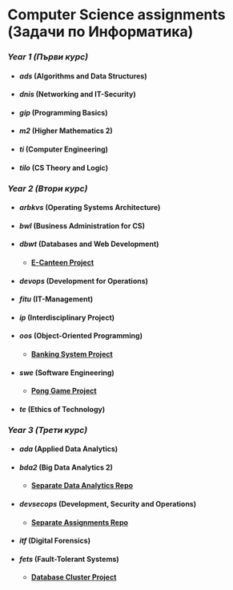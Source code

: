 # Computer Science assignments (Задачи по Информатика)

### *Year 1 (Първи курс)*
   * #### _ads_ (Algorithms and Data Structures)
   * #### _dnis_ (Networking and IT-Security)
   * #### _gip_ (Programming Basics)
   * #### _m2_ (Higher Mathematics 2)
   * #### _ti_ (Computer Engineering)
   * #### _tilo_ (CS Theory and Logic)

### *Year 2 (Втори курс)*
   * #### _arbkvs_ (Operating Systems Architecture)
   * #### _bwl_ (Business Administration for CS)
   * #### _dbwt_ (Databases and Web Development)
      * #### [E-Canteen Project](https://github.com/moussaka-crypto/E-Canteen)
   * #### _devops_ (Development for Operations)
   * #### _fitu_ (IT-Management)
   * #### _ip_ (Interdisciplinary Project)
   * #### _oos_ (Object-Oriented Programming)
      * #### [Banking System Project](https://github.com/moussaka-crypto/Bank)
   * #### _swe_ (Software Engineering)
      * #### [Pong Game Project](https://github.com/moussaka-crypto/Pong)
   * #### _te_ (Ethics of Technology)

### *Year 3 (Трети курс)*
   * #### _ada_ (Applied Data Analytics)
   * #### _bda2_ (Big Data Analytics 2)
      * #### [Separate Data Analytics Repo](https://github.com/moussaka-crypto/Data-Analytics)
   * #### _devsecops_ (Development, Security and Operations)
      * #### [Separate Assignments Repo](https://github.com/moussaka-crypto/DevSecOps-Praktikum)
   * #### _itf_ (Digital Forensics)
   * #### _fets_ (Fault-Tolerant Systems)
      * #### [Database Cluster Project](https://github.com/moussaka-crypto/DB-Cluster)

  <!--
  ## **Year 1 (Първи курс)**
   * #### _ads_ (Algorithms and Data Structures)
       * [Doubly Linked List implementation and use case for a Twitter Console App](https://github.com/moussaka-crypto/Uni/tree/main/year1/ads/DLL-Twitter)
       * [Types of Graphs and implementation of basic Graph traversal Algorithms (Dijkstra, Prim, Kruskal, DFS, BFS)](https://github.com/moussaka-crypto/Uni/tree/main/year1/ads/Graphs_GraphAlgorithms)
       * [Red Black Tree implementation](https://github.com/moussaka-crypto/Uni/tree/main/year1/ads/Red-Black-Tree)
       * [Ring buffer and a Binary Search Tree implementation](https://github.com/moussaka-crypto/Uni/tree/main/year1/ads/RingBuffer_BST)
       * [Implementation of Sorting and Hashing algorithms with a plot referring to the runtime complexity](https://github.com/moussaka-crypto/Uni/tree/main/year1/ads/SortingAlgorithms_Hashing)

   * #### _dnis_ (Networking and IT-Security)
       * Project 3 is solely a TCP Reno package calculation
       * Project 4 is the design of a network architecture demo in Packet Tracer with a subnetting table included
       * Final Project is the design of an intercity network architecture together with the required documentation and subnetting tables
 
   * #### _gip_ (Programming Basics)
       * Projects due every week to learn and implement certain programming concepts in C++ (_Praktikum_)
       * Programming exercises, 80% of which were mandatory to attend the exam (_Jenkins_)
 
   * #### _m2_ (Advanced Mathematics 2) - coding assignments in Calculus, Linear Algebra and Statistics
       * Euler and Heun methods for finding numerical solutions of differential equations
       * Fourier forward and backward Transformation
       * Gradient Method with adaptive step sizes
       * Monte Carlo Simulation of a lottery
       * Newtons's method
 
   * #### _ti_ (Computer Engineering)
       * Multiplexer and Demultiplexer implementaion, together with a lazy demo for a 7-segment display
       * A sorting machine unit implementation (Metal and Plastics)
       * A working demo for a 1-address machine (_lol_)
 
   * #### _tilo_ (CS Theory and Logic)
       * Family tree implemented in Prolog as a Knowledge-based system
       * Inductively defined data structures (List, Binary Tree)
       * List and Binary Tree Operations
       * Nondeterministic finite automaton (NFA) Interpreter
       * Pushdown automaton (PDA) Interpreter
       * Exercises on Logic

## **Year 2 (Втори курс)**
   * #### _arbkvs_ (Operating Systems Architecture)
       * Lecture Code
       * Running LED in Assembly
       * Blinker Control separately implemented with Polling and Interrupts
       * Timebase for Multitasking
       * IO-multiplexing implemented with Timebase for a 7-segment display 
       * 2 separate implementations for Pre-Emptive-Multitasking with Mutex and Semaphore
    
   * #### _bwl_ (Business Administration for CS) - Spreadsheets useful for a backpack business simulator
       * Inverse Demand Function
       * Credit Financing
       * Temporary Workers
       * Bulk Prices
    
   * #### _dbwt_ (Databases and Web Development) - _E-Canteen Project has its own repo_
       * Peer Review
       * Simple HTML Forms
       * Example for a quiz at the beginning of every lecture
   
   * #### _devops_ (Development for Operations)
       * 2 Docker images (one each for web application and database)
       * a script file to initialise the database and then start the application (start_app.sh)
       * a script file to create a root user and a table for the database (start_mysql.sh)
       * Selenium tests in Java and Python
    
   * #### _fitu_ (IT-Management)
       * Final presentation
       * Semester projects Docs
    
   * #### _ip_ (Interdisciplinary Project) - Sales Reference Process Development
       * A BPMN guide
       * An image of the final reference process framework
       * All individual reference models and merged model
       * Project Presentation 
    
   * #### _its2_ (IT-Security 2)
       * cheat sheets for exam and semester projects
       * projects themselves were done on Kali Linux Machines on Campus
    
   * #### _oos_ (Object-Oriented Programming) - _Bank Project has its own repo_
       * Code Snippets from every lecture
       * Workbench directory with JUnit tests and some exercises
    
   * #### _swe_ (Software Engineering) - _Pong Project has its own repo_
       * Documents referring to the project approval
       * Automated Documentation
       * Project Specifications written in LaTeX
    
   * #### _te_ (Ethics of Technology)
       * Documentation, referring to the topic of my semester presentation
       * My term paper on AI and Robotics
       * The Presentation itself
  -->
